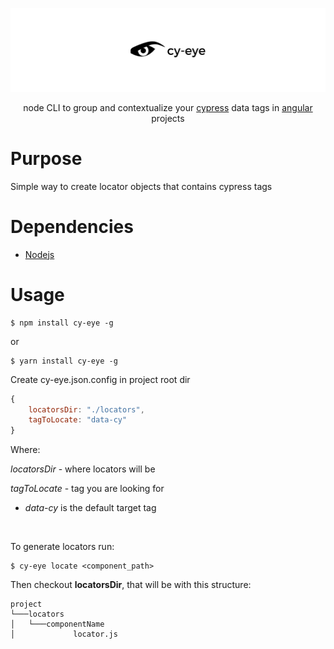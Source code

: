 <div align="center">

![banner](./public/banner.png)

node CLI to group and contextualize your [cypress](https://www.cypress.io/) data tags in [angular](https://angular.io/) projects

</div>

# Purpose

Simple way to create locator objects that contains cypress tags

# Dependencies

- [Nodejs](https://nodejs.org/en/)

# Usage

```
$ npm install cy-eye -g
```

or

```
$ yarn install cy-eye -g
```

Create cy-eye.json.config in project root dir

```js
{
    locatorsDir: "./locators",
    tagToLocate: "data-cy"
}
```

Where:

_locatorsDir_ - where locators will be

_tagToLocate_ - tag you are looking for

- _data-cy_ is the default target tag

<br>

To generate locators run:

```
$ cy-eye locate <component_path>
```

Then checkout **locatorsDir**, that will be with this structure:

```
project
└───locators
│   └───componentName
│             locator.js
```
